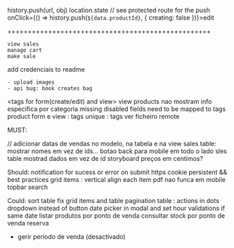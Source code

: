 
history.push(url, obj)
location.state
// see protected route for the push  onClick={() => history.push(`${data.productId}`, { creating: false })}>edit</Button>

++++++++++++++++++++++++++++++++++++++++++++++++++


	view sales
	manage cart
	make sale

add credenciais to readme

	- upload images
	- api bug: book creates bag

<tags for form(create/edit) and view>
view products nao mostram info especifica por categoria <same reason below>
missing disabled fields need to be mapped to tags 
product form e view : tags unique : tags ver ficheiro remote

MUST:

// adicionar datas de vendas no modelo, na tabela e na view
sales table: mostrar nomes em vez de ids...
botao back para mobile em todo o lado
sles table mostrad dados em vez de id
storyboard
preços em centimos?

Should:
	notification for sucess or error on submit
https
cookie persistent && best practices
grid items : vertical align each item
pdf nao funca em mobile
topbar
search



Could:
sort table fix
grid items and table pagination
table : actions in dots dropdown instead of button
date picker in modal and set hour validations if same date
listar produtos por ponto de venda
consultar stock por ponto de venda
reserva
- gerir período de venda (desactivado)